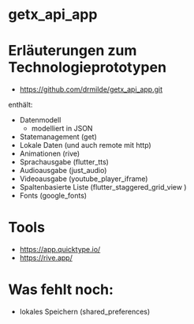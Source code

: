 # getx_api_app

# Erläuterungen zum Technologieprototypen

  - https://github.com/drmilde/getx_api_app.git

enthält:

  - Datenmodell
    - modelliert in JSON
  - Statemanagement (get)
  - Lokale Daten (und auch remote mit http)
  - Animationen (rive)
  - Sprachausgabe (flutter_tts)
  - Audioausgabe (just_audio)
  - Videoausgabe (youtube_player_iframe)
  - Spaltenbasierte Liste (flutter_staggered_grid_view )
  - Fonts (google_fonts)

# Tools
  - https://app.quicktype.io/
  - https://rive.app/

# Was fehlt noch:

 - lokales Speichern (shared_preferences)

